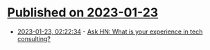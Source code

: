 # [Published on 2023-01-23](index.md)

* [2023-01-23, 02:22:34](https://news.ycombinator.com/item?id=34484710) - [Ask HN: What is your experience in tech consulting?](https://news.ycombinator.com/item?id=34484710)
